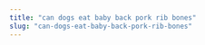 ```yaml
---
title: "can dogs eat baby back pork rib bones"
slug: "can-dogs-eat-baby-back-pork-rib-bones"
---
```


